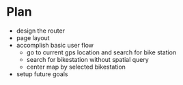 # Plan
- design the router
- page layout
- accomplish basic user flow
  - go to current gps location and search for bike station
  - search for bikestation without spatial query
  - center map by selected bikestation
- setup future goals
